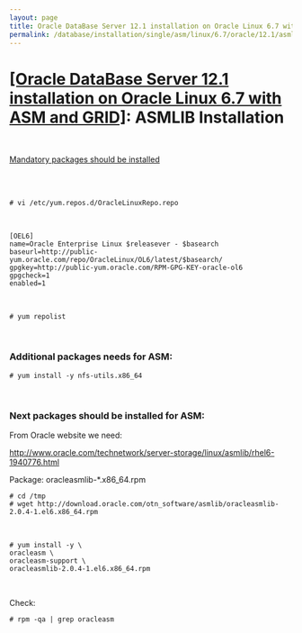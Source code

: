 ```yaml
---
layout: page
title: Oracle DataBase Server 12.1 installation on Oracle Linux 6.7 with ASM and GRID - ASMLIB Installation
permalink: /database/installation/single/asm/linux/6.7/oracle/12.1/asmlib-installation/
---
```


# <a href="/database/installation/single/asm/linux/6.7/oracle/12.1/">[Oracle DataBase Server 12.1 installation on Oracle Linux 6.7 with ASM and GRID]</a>: ASMLIB Installation

<br/>


 <a href="/database/installation/single-instance/simple/linux/6.7/oracle/12.1/install-mandatory-packages/">Mandatory packages should be installed</a>


<br/><br/>

    # vi /etc/yum.repos.d/OracleLinuxRepo.repo

<br/>

    [OEL6]
    name=Oracle Enterprise Linux $releasever - $basearch
    baseurl=http://public-yum.oracle.com/repo/OracleLinux/OL6/latest/$basearch/
    gpgkey=http://public-yum.oracle.com/RPM-GPG-KEY-oracle-ol6
    gpgcheck=1
    enabled=1

<br/>

    # yum repolist

<br/>

### Additional packages needs for ASM:

    # yum install -y nfs-utils.x86_64


<br/>

### Next packages should be installed for ASM:

From Oracle website we need:

http://www.oracle.com/technetwork/server-storage/linux/asmlib/rhel6-1940776.html

Package: oracleasmlib-*.x86_64.rpm


    # cd /tmp
    # wget http://download.oracle.com/otn_software/asmlib/oracleasmlib-2.0.4-1.el6.x86_64.rpm

<br/>

    # yum install -y \
    oracleasm \
    oracleasm-support \
    oracleasmlib-2.0.4-1.el6.x86_64.rpm

<br/>

Check:

    # rpm -qa | grep oracleasm
